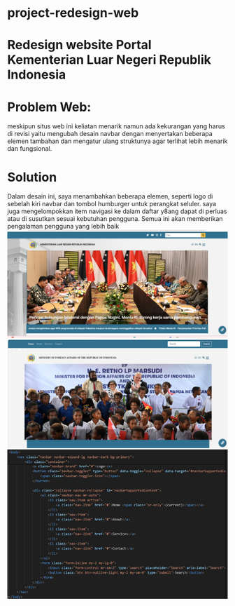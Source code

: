 # project-redesign-web 
# Redesign website Portal Kementerian Luar Negeri Republik Indonesia
# Problem Web:
meskipun situs web ini keliatan menarik namun ada kekurangan yang harus di revisi yaitu mengubah desain navbar dengan menyertakan beberapa elemen tambahan dan mengatur ulang struktunya agar terlihat lebih menarik dan fungsional.
# Solution
Dalam desain ini, saya menambahkan beberapa elemen, seperti logo di sebelah kiri navbar dan tombol humburger untuk perangkat seluler. saya juga mengelompokkan item navigasi ke dalam daftar y8ang dapat di perluas atau di susutkan sesuai kebutuhan pengguna. Semua ini akan memberikan pengalaman pengguna yang lebih baik
![image](media/gambar1.JPG)
![image](media/gambar2.png)
![image](media/gambar3.JPG)
